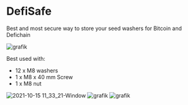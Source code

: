 # DefiSafe
Best and most secure way to store your seed washers for Bitcoin and Defichain

![grafik](https://user-images.githubusercontent.com/90033569/137476881-57654572-ba11-402e-b294-63e344a95c3d.png)

Best used with:
- 12 x M8 washers  
- 1 x M8 x 40 mm Screw
- 1 x M8 nut


![2021-10-15 11_33_21-Window](https://user-images.githubusercontent.com/90033569/137466218-17adf6ee-05cd-46d3-9fbc-e378a743fa33.png)
![grafik](https://user-images.githubusercontent.com/90033569/137466449-d06b8ca7-c05d-4b31-85d4-3ebf19eacfef.png)
![grafik](https://user-images.githubusercontent.com/90033569/137466522-066bdc0f-81f5-4078-b30d-1eacc8966e74.png)


